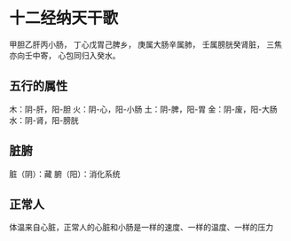 # 十二经纳天干歌
甲胆乙肝丙小肠，
丁心戊胃己脾乡，
庚属大肠辛属肺，
壬属膀胱癸肾脏，
三焦亦向壬中寄，
心包同归入癸水。

## 五行的属性
木：阴-肝，阳-胆
火：阴-心，阳-小肠
土：阴-脾，阳-胃
金：阴-废，阳-大肠
水：阴-肾，阳-膀胱

## 脏腑
脏（阴）：藏
腑（阳）：消化系统

## 正常人
体温来自心脏，正常人的心脏和小肠是一样的速度、一样的温度、一样的压力